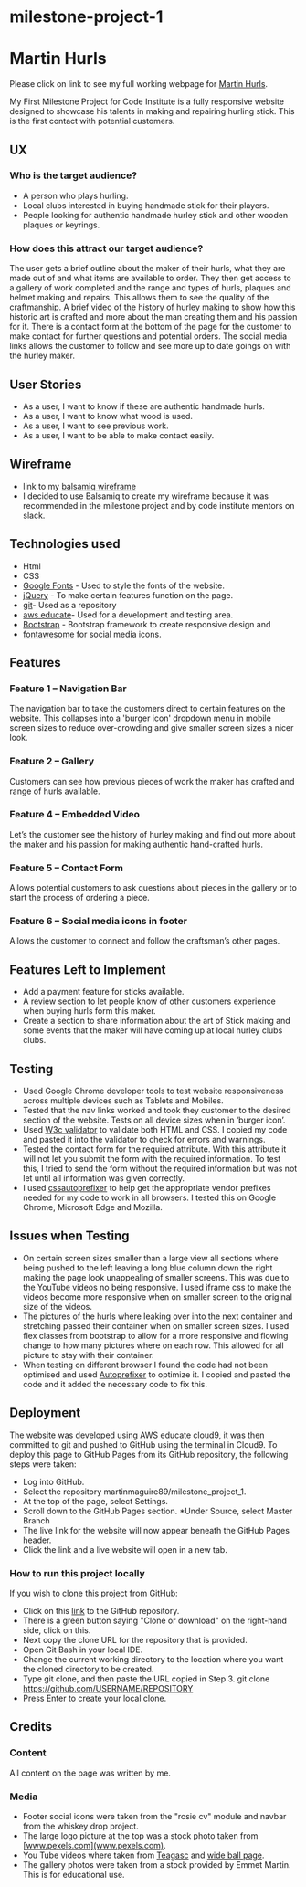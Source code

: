 # milestone-project-1
# Martin Hurls
Please click on link to see my full working webpage for [Martin Hurls](https://martinmaguire89.github.io/milestone-project-1/).

My First Milestone Project for Code Institute is a fully responsive website designed to showcase his talents in making and repairing hurling stick. This is the first contact with potential customers.
## UX
### Who is the target audience?
*	A person who plays hurling.
*	Local clubs interested in buying handmade stick for their players.
*	People looking for authentic handmade hurley stick and other wooden plaques or keyrings. 
### How does this attract our target audience?
The user gets a brief outline about the maker of their hurls, what they are made out of and what items are available to order.  They then get access to a gallery of work completed and the range and types of hurls, plaques and helmet making and repairs. This allows them to see the quality of the craftmanship.  A brief video of the history of hurley making to show how this historic art is crafted and more about the man creating them and his passion for it.
There is a contact form at the bottom of the page for the customer to make contact for further questions and potential orders. The social media links allows the customer to follow and see more up to date goings on with the hurley maker.
## User Stories
*	As a user, I want to know if these are authentic handmade hurls.
*	As a user, I want to know what wood is used.
*	As a user, I want to see previous work.
*	As a user, I want to be able to make contact easily.
## Wireframe
* link to my [balsamiq wireframe](https://github.com/martinmaguire89/milestone-project-1/blob/master/milestone-project-1-wireframe.pdf)
*	I decided to use Balsamiq to create my wireframe because it was recommended in the milestone project and by code institute mentors on slack.

## Technologies used
* Html
*	CSS
*	[Google Fonts](https://fonts.google.com/) - Used to style the fonts of the website.
*	[jQuery](https://jquery.com/) - To make certain features function on the page.
*	[git](https://github.com/)- Used as a repository
*	[aws educate](https://aws.amazon.com/education/awseducate/)- Used for a development and testing area.
*	[Bootstrap](https://www.bootstrapcdn.com/) - Bootstrap framework to create responsive design and 
*	[fontawesome](https://fontawesome.com/) for social media icons.
## Features
### Feature 1 – Navigation Bar
The navigation bar to take the customers direct to certain features on the website. This collapses into a 'burger icon' dropdown menu in mobile screen sizes to reduce over-crowding and give smaller screen sizes a nicer look.
### Feature 2 – Gallery
Customers can see how previous pieces of work the maker has crafted and range of hurls available. 
### Feature 4 – Embedded Video
Let’s the customer see the history of hurley making and find out more about the maker and his passion for making authentic hand-crafted hurls. 
### Feature 5 – Contact Form
Allows potential customers to ask questions about pieces in the gallery or to start the process of ordering a piece.
### Feature 6 – Social media icons in footer
Allows the customer to connect and follow the craftsman’s other pages.
## Features Left to Implement
* Add a payment feature for sticks available.
* A review section to let people know of other customers experience when buying hurls form this maker.
* Create a section to share information about the art of Stick making and some events that the maker will have coming up at local hurley clubs clubs. 
## Testing
* Used Google Chrome developer tools to test website responsiveness across multiple devices such as Tablets and Mobiles.
* Tested that the nav links worked and took they customer to the desired section of the website. Tests on all device sizes when in ‘burger icon’. 
* Used [W3c validator](https://validator.w3.org/) to validate both HTML and CSS. I copied my code and pasted it into the validator to check for errors and warnings.
* Tested the contact form for the required attribute. With this attribute it will not let you submit the form with the required information. To test this, I tried to send the form without the required information but was not let until all information was given correctly.
* I used [cssautoprefixer](https://autoprefixer.github.io/) to help get the appropriate vendor prefixes needed for my code to work in all browsers. I tested this on Google Chrome, Microsoft Edge and Mozilla.

## Issues when Testing
* On certain screen sizes smaller than a large view all sections where being pushed to the left leaving a long blue column down the right making the page look unappealing of smaller screens. This was due to the YouTube videos no being responsive. I used iframe css to make the videos become more responsive when on smaller screen to the original size of the videos.
* The pictures of the hurls where leaking over into the next container and stretching passed their container when on smaller screen sizes. I used flex classes from bootstrap to allow for a more responsive and flowing change to how many pictures where on each row. This allowed for all picture to stay with their container. 
* When testing on different browser I found the code had not been optimised and used [Autoprefixer](https://autoprefixer.github.io/) to optimize it. I copied and pasted the code and it added the necessary code to fix this.
## Deployment
The website was developed using AWS educate cloud9, it was then committed to git and pushed to GitHub using the terminal in Cloud9.
To deploy this page to GitHub Pages from its GitHub repository, the following steps were taken:
* Log into GitHub.
* Select the repository martinmaguire89/milestone_project_1.
* At the top of the page, select Settings.
* Scroll down to the GitHub Pages section.
*Under Source, select Master Branch
* The live link for the website will now appear beneath the GitHub Pages header.
* Click the link and a live website will open in a new tab.

### How to run this project locally
If you wish to clone this project from GitHub:
* Click on this [link](https://github.com/martinmaguire89/milestone-project-1/blob/master/milestone-project-1-wireframe.pdf) to the GitHub repository.
* There is a green button saying "Clone or download" on the right-hand side, click on this.
* Next copy the clone URL for the repository that is provided.
* Open Git Bash in your local IDE.
* Change the current working directory to the location where you want the cloned directory to be created.
* Type git clone, and then paste the URL copied in Step 3.
git clone https://github.com/USERNAME/REPOSITORY
* Press Enter to create your local clone.
## Credits
### Content
All content on the page was written by me.
### Media
* Footer social icons were taken from the "rosie cv" module and navbar from the whiskey drop project.
* The large logo picture at the top was a stock photo taken from [www.pexels.com](www.pexels.com).
* You Tube videos where taken from [Teagasc](https://www.youtube.com/channel/UCgeZtt-RlB7yh6jDkdv2i8A) and [wide ball page](https://www.youtube.com/channel/UC2EwQtsXBLa5eEc0doaZsLg).
* The gallery photos were taken from a stock provided by Emmet Martin. 
This is for educational use.

